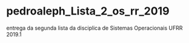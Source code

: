 # pedroaleph_Lista_2_os_rr_2019
entrega da segunda lista da disciplica de Sistemas Operacionais UFRR 2019.1
